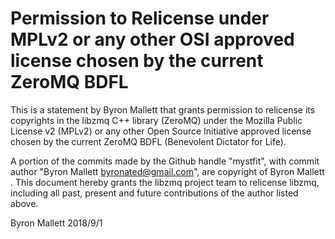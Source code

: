 # Permission to Relicense under MPLv2 or any other OSI approved license chosen by the current ZeroMQ BDFL

This is a statement by Byron Mallett
that grants permission to relicense its copyrights in the libzmq C++
library (ZeroMQ) under the Mozilla Public License v2 (MPLv2) or any other 
Open Source Initiative approved license chosen by the current ZeroMQ 
BDFL (Benevolent Dictator for Life).

A portion of the commits made by the Github handle "mystfit", with
commit author "Byron Mallett <byronated@gmail.com>", are copyright of Byron Mallett .
This document hereby grants the libzmq project team to relicense libzmq, 
including all past, present and future contributions of the author listed above.

Byron Mallett 
2018/9/1
